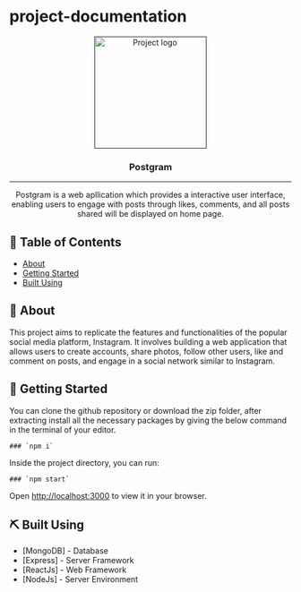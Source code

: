 # project-documentation

<p align="center">
  <a href="" rel="noopener">
 <img width=200px height=200px src="[frontend/public/logo512.png](https://cdn0.iconfinder.com/data/icons/social-network-8/50/47-512.png)" alt="Project logo"></a>
</p>

<h3 align="center">Postgram</h3>

---

<p align="center"> Postgram is a web apllication which provides a interactive user interface, enabling users to engage with posts through likes, comments, and all posts shared will be displayed on home page.
    <br> 
</p>

## 📝 Table of Contents
- [About](#about)
- [Getting Started](#getting_started)
- [Built Using](#built_using)

## 🧐 About <a name = "about"></a>
This project aims to replicate the features and functionalities of the popular social media platform, Instagram. It involves building a web application that allows users to create accounts, share photos, follow other users, like and comment on posts, and engage in a social network similar to Instagram.

## 🏁 Getting Started <a name = "getting_started"></a>
You can clone the github repository or download the zip folder, after extracting install all the necessary packages by giving the below command in the terminal of your editor.
```
### `npm i`
```
Inside the project directory, you can run:
```
### `npm start`
```

Open [http://localhost:3000](http://localhost:3000) to view it in your browser.

## ⛏️ Built Using <a name = "built_using"></a>
- [MongoDB] - Database
- [Express] - Server Framework
- [ReactJs] - Web Framework
- [NodeJs] - Server Environment
